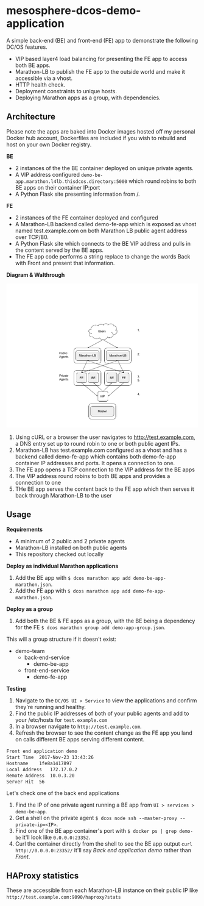 # mesosphere-dcos-demo-application

A simple back-end (BE) and front-end (FE) app to demonstrate the following DC/OS features.

* VIP based layer4 load balancing for presenting the FE app to access both BE apps.
* Marathon-LB to publish the FE app to the outside world and make it accessible via a vhost.
* HTTP health check.
* Deployment constraints to unique hosts.
* Deploying Marathon apps as a group, with dependencies.

## Architecture ##

Please note the apps are baked into Docker images hosted off my personal Docker hub account, Dockerfiles are included if you wish to rebuild and host on your own Docker registry.

**BE**
* 2 instances of the the BE container deployed on unique private agents.
* A VIP address configured `demo-be-app.marathon.l4lb.thisdcos.directory:5000` which round robins to both BE apps on their container IP:port
* A Python Flask site presenting information from /.

**FE**
* 2 instances of the FE container deployed and configured
* A Marathon-LB backend called demo-fe-app which is exposed as vhost named test.example.com on both Marathon LB public agent address over TCP/80.
* A Python Flask site which connects to the BE VIP address and pulls in the content served by the BE apps.
* The FE app code performs a string replace to change the words Back with Front and present that information.

**Diagram & Walthrough**

![Demo Application Architecture](https://github.com/aggress/mesosphere-dcos-demo-application/blob/master/demo_application_architecture.png)

1. Using cURL or a browser the user navigates to http://test.example.com, a DNS entry set up to round robin to one or both public agent IPs.
2. Marathon-LB has test.example.com configured as a vhost and has a backend called demo-fe-app which contains both demo-fe-app container IP addresses and ports. It opens a connection to one.
3. The FE app opens a TCP connection to the VIP address for the BE apps
4. The VIP address round robins to both BE apps and provides a connection to one
5. THe BE app serves the content back to the FE app which then serves it back through Marathon-LB to the user


## Usage ##

**Requirements**

* A minimum of 2 public and 2 private agents
* Marathon-LB installed on both public agents
* This repository checked out locally

**Deploy as individual Marathon applications**

1. Add the BE app with `$ dcos marathon app add demo-be-app-marathon.json`.
1. Add the FE app with `$ dcos marathon app add demo-fe-app-marathon.json`.

**Deploy as a group**

1. Add both the BE & FE apps as a group, with the BE being a dependency for the FE `$ dcos marathon group add demo-app-group.json`.

This will a group structure if it doesn't exist:

* demo-team
  * back-end-service
     * demo-be-app
  * front-end-service
     * demo-fe-app


**Testing**

1. Navigate to the `DC/OS UI > Service` to view the applications and confirm they're running and healthy.
1. Find the public IP addresses of both of your public agents and add to your /etc/hosts for `test.example.com`
1. In a browser navigate to `http://test.example.com`.
1. Refresh the browser to see the content change as the FE app you land on calls different BE apps serving different content.

````
Front end application demo
Start Time	2017-Nov-23 13:43:26
Hostname	1fe8a1417897
Local Address	172.17.0.2
Remote Address	10.0.3.20
Server Hit	56
````

Let's check one of the back end applications

1. Find the IP of one private agent running a BE app from `UI > services > demo-be-app`.
1. Get a shell on the private agent `$ dcos node ssh --master-proxy --private-ip=<IP>`.
1. Find one of the BE app container's port with `$ docker ps | grep demo-be` it'll look like `0.0.0.0:23352`.
1. Curl the container directly from the shell to see the BE app output `curl http://0.0.0.0:23352/` it'll say *Back end application demo* rather than *Front*.

## HAProxy statistics ##

These are accessible from each Marathon-LB instance on their public IP like `http://test.example.com:9090/haproxy?stats`


